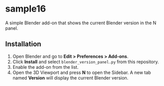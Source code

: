 # sample16

A simple Blender add-on that shows the current Blender version in the N panel.

## Installation

1. Open Blender and go to **Edit > Preferences > Add-ons**.
2. Click **Install** and select `blender_version_panel.py` from this repository.
3. Enable the add-on from the list.
4. Open the 3D Viewport and press **N** to open the Sidebar. A new tab named **Version** will display the current Blender version.

